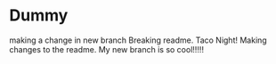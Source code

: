 # Dummy
making a change in new branch
Breaking readme.
Taco Night!
Making changes to the readme.
My new branch is so cool!!!!!
